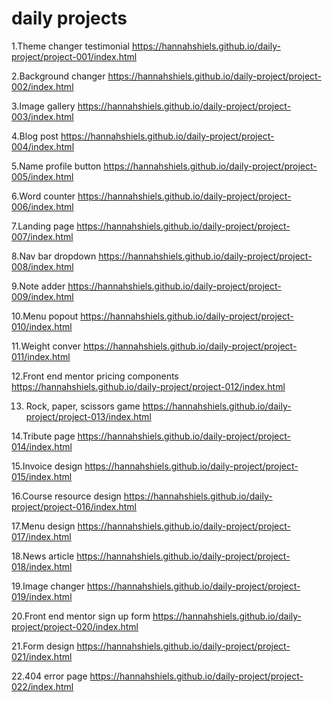 # daily projects


1.Theme changer testimonial https://hannahshiels.github.io/daily-project/project-001/index.html

2.Background changer https://hannahshiels.github.io/daily-project/project-002/index.html

3.Image gallery https://hannahshiels.github.io/daily-project/project-003/index.html

4.Blog post https://hannahshiels.github.io/daily-project/project-004/index.html

5.Name profile button https://hannahshiels.github.io/daily-project/project-005/index.html

6.Word counter https://hannahshiels.github.io/daily-project/project-006/index.html

7.Landing page https://hannahshiels.github.io/daily-project/project-007/index.html

8.Nav bar dropdown https://hannahshiels.github.io/daily-project/project-008/index.html

9.Note adder https://hannahshiels.github.io/daily-project/project-009/index.html

10.Menu popout https://hannahshiels.github.io/daily-project/project-010/index.html

11.Weight conver https://hannahshiels.github.io/daily-project/project-011/index.html

12.Front end mentor pricing components https://hannahshiels.github.io/daily-project/project-012/index.html

13. Rock, paper, scissors game https://hannahshiels.github.io/daily-project/project-013/index.html

14.Tribute page https://hannahshiels.github.io/daily-project/project-014/index.html

15.Invoice design https://hannahshiels.github.io/daily-project/project-015/index.html

16.Course resource design https://hannahshiels.github.io/daily-project/project-016/index.html

17.Menu design https://hannahshiels.github.io/daily-project/project-017/index.html

18.News article https://hannahshiels.github.io/daily-project/project-018/index.html

19.Image changer https://hannahshiels.github.io/daily-project/project-019/index.html

20.Front end mentor sign up form https://hannahshiels.github.io/daily-project/project-020/index.html

21.Form design https://hannahshiels.github.io/daily-project/project-021/index.html

22.404 error page https://hannahshiels.github.io/daily-project/project-022/index.html







